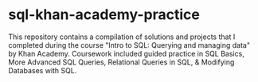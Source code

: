 # sql-khan-academy-practice
This repository contains a compilation of solutions and projects that I completed during the course "Intro to SQL: Querying and managing data" by Khan Academy. Coursework included guided practice in SQL Basics, More Advanced SQL Queries, Relational Queries in SQL, &amp; Modifying Databases with SQL.
